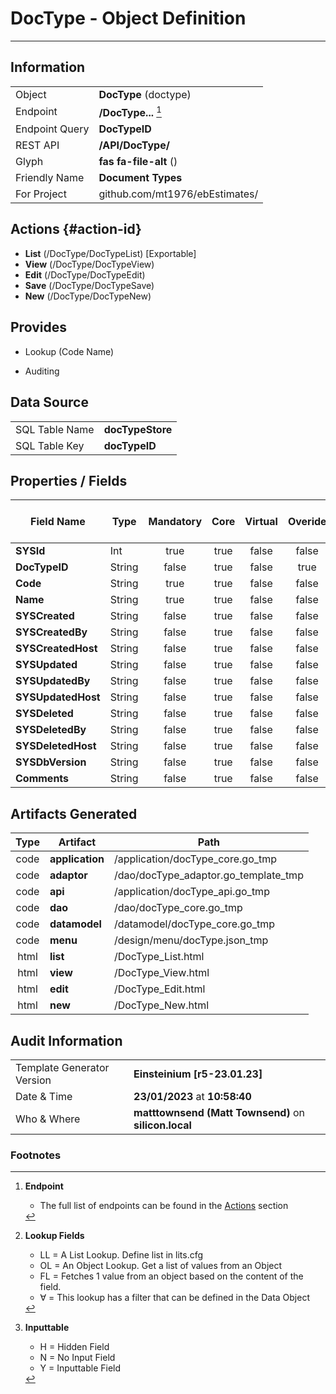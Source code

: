 # **DocType** - Object Definition
---
##  Information
|   |   |
|---|---|
|Object         |**DocType** (doctype) |
|Endpoint 	    |**/DocType...** [^1]|
|Endpoint Query |**DocTypeID**|
|REST API|**/API/DocType/**|
Glyph|**fas fa-file-alt** ()
Friendly Name|**Document Types**|
|For Project    |github.com/mt1976/ebEstimates/|

##  Actions {#action-id}
* **List** (/DocType/DocTypeList) [Exportable]
* **View** (/DocType/DocTypeView)
* **Edit** (/DocType/DocTypeEdit)
* **Save** (/DocType/DocTypeSave)
* **New** (/DocType/DocTypeNew)








##  Provides
 * Lookup (Code Name)

* Auditing 




##  Data Source 
|   |   |
|---|---|
SQL Table Name       | **docTypeStore**
SQL Table Key | **docTypeID**



##  Properties / Fields
| Field Name| Type | Mandatory | Core | Virtual | Overide | Lookup [^2]| Lookup Object      | Lookup Field Source         | Lookup Return Value                | Inputable [^3]|DB Column|Default Value| No Change | Callout | Internal | Display | Mask |
| -- | --  | :--: | :--: | :--: |:--: |:--: |:--: |-- |-- |:--: |-- | --| :--: | :--: | :--: | -- | -- |
|**SYSId**|Int|true|true|false|false|||||NH|_id|0|false|false|true|text||
|**DocTypeID**|String|false|true|false|true|||||H|docTypeID||true|false|false|text||
|**Code**|String|true|true|false|false|||||Y|code||false|false|false|text||
|**Name**|String|true|true|false|false|||||Y|name||false|false|false|text||
|**SYSCreated**|String|false|true|false|false|||||NH|_created||false|false|true|text||
|**SYSCreatedBy**|String|false|true|false|false|||||NH|_createdBy||false|false|true|text||
|**SYSCreatedHost**|String|false|true|false|false|||||NH|_createdHost||false|false|true|text||
|**SYSUpdated**|String|false|true|false|false|||||NH|_updated||false|false|true|text||
|**SYSUpdatedBy**|String|false|true|false|false|||||NH|_updatedBy||false|false|true|text||
|**SYSUpdatedHost**|String|false|true|false|false|||||NH|_updatedHost||false|false|true|text||
|**SYSDeleted**|String|false|true|false|false|||||NH|_deleted||false|false|true|text||
|**SYSDeletedBy**|String|false|true|false|false|||||NH|_deletedBy||false|false|true|text||
|**SYSDeletedHost**|String|false|true|false|false|||||NH|_deletedHost||false|false|true|text||
|**SYSDbVersion**|String|false|true|false|false|||||NH|_dbVersion||false|false|true|text||
|**Comments**|String|false|true|false|false|||||Y|comments||false|false|false|text||


##  Artifacts Generated
| Type | Artifact | Path|
| :--: | -- | -- |
| code | **application** | /application/docType_core.go_tmp |
| code | **adaptor** | /dao/docType_adaptor.go_template_tmp |
| code | **api** | /application/docType_api.go_tmp |
| code | **dao** | /dao/docType_core.go_tmp |
| code | **datamodel** | /datamodel/docType_core.go_tmp |
| code | **menu** | /design/menu/docType.json_tmp |
| html | **list** | /DocType_List.html |
| html | **view** | /DocType_View.html |
| html | **edit** | /DocType_Edit.html |
| html | **new** | /DocType_New.html |


## Audit Information
|   |   |
|---|---|
Template Generator Version   | **Einsteinium [r5-23.01.23]**
Date & Time		     | **23/01/2023** at **10:58:40**
Who & Where		     | **matttownsend (Matt Townsend)** on **silicon.local**

### Footnotes
[^1]: **Endpoint**
    * The full list of endpoints can be found in the [Actions](#action-id) section
[^2]: **Lookup Fields**
    * LL = A List Lookup. Define list in lits.cfg
    * OL = An Object Lookup. Get a list of values from an Object
    * FL = Fetches 1 value from an object based on the content of the field. 
    * ∀ = This lookup has a filter that can be defined in the Data Object
[^3]: **Inputtable**   
    * H = Hidden Field
    * N = No Input Field
    * Y = Inputtable Field